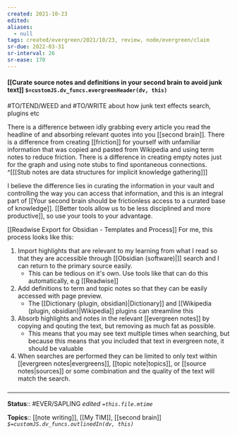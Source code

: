 ```yaml
---
created: 2021-10-23
edited: 
aliases:
  - null
tags: created/evergreen/2021/10/23, review, node/evergreen/claim
sr-due: 2022-03-31
sr-interval: 26
sr-ease: 170
---
```


#### [[Curate source notes and definitions in your second brain to avoid junk text]] `$=customJS.dv_funcs.evergreenHeader(dv, this)`

#TO/TEND/WEED and #TO/WRITE about how junk text effects search, plugins etc

There is a difference between idly grabbing every article you read the headline of and absorbing relevant quotes into you [[second brain]]. There is a difference from creating [[friction]] for yourself with unfamiliar information that was copied and pasted from Wikipedia and using term notes to reduce friction. There is a difference in creating empty notes just for the graph and using note stubs to find spontaneous connections. 
^[[[Stub notes are data structures for implicit knowledge gathering]]]

I believe the difference lies in curating the information in your vault and controlling the way you can access that information, and this is an integral part of [[Your second brain should be frictionless access to a curated base of knowledge]].
[[Better tools allow us to be less disciplined and more productive]], so use your tools to your advantage.

[[Readwise Export for Obsidian - Templates and Process]]
For me, this process looks like this:
1. Import highlights that are relevant to my learning from what I read so that they are accessible through [[Obsidian (software)|]] search and I can return to the primary source easily.
	- This can be tedious on it's own. Use tools like that can do this automatically, e.g [[Readwise]]
2. Add definitions to term and topic notes so that they can be easily accessed with page preview.
	- The [[Dictionary (plugin, obsidian)|Dictionary]] and [[Wikipedia (plugin, obsidian)|Wikipedia]] plugins can streamline this
3. Absorb highlights and notes in the relevant [[evergreen notes]] by copying and qouting the text, but removing as much fat as possible.
	- This means that you may see text multiple times when searching, but because this means that you included that text in evergreen note, it should be valuable
4. When searches are performed they can be limited to only text within [[evergreen notes|evergreens]], [[topic note|topics]], or [[source notes|sources]] or some combination and the quality of the text will match the search. 

### <hr class="footnote"/>

**Status**:: #EVER/SAPLING
*edited `=this.file.mtime`*

**Topics**:: [[note writing]], [[My TIM]], [[second brain]]
*`$=customJS.dv_funcs.outlinedIn(dv, this)`*


[^1]: [[articles_Everything I wish I knew when starting to use Obsidian — Nicholas Seitz Photographer|Nick Seitz]]
